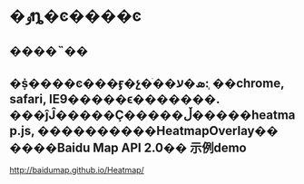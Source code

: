 �ٶȵ�ͼ����ͼ
======================
����˵��
---------------------------
�ṩ����ͼ���ӻ�չ�ֹ��ܣ�ע: ֧��chrome, safari, IE9�����ϵ�������. ���ĵĴ�����Ҫ�����ڵ�����heatmap.js, ����������HeatmapOverlay�� ����Baidu Map API 2.0��
示例demo
----------------------
http://baidumap.github.io/Heatmap/
